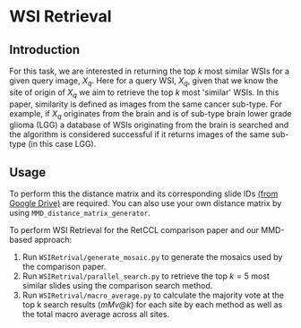 # WSI Retrieval

## Introduction
For this task, we are interested in returning the top $k$ most similar WSIs for a given query image, $X_q$. Here for a query WSI, $X_q$, given that we know the site of origin of $X_q$ we aim to retrieve the top $k$ most 'similar' WSIs. In this paper, similarity is defined as images from the same cancer sub-type. For example, if $X_q$ originates from the brain and is of sub-type brain lower grade glioma (LGG) a database of WSIs originating from the brain is searched and the algorithm is considered successful if it returns images of the same sub-type (in this case LGG).

## Usage
To perform this the distance matrix and its corresponding slide IDs [(from Google Drive)](https://drive.google.com/drive/folders/1gT7UDz9vjz9eHOgil-8ICfLvBKWw3GUr) are required. You can also use your own distance matrix by using `MMD_distance_matrix_generator`.

To perform WSI Retrieval for the RetCCL comparison paper and our MMD-based approach:
1) Run `WSIRetrival/generate_mosaic.py` to generate the mosaics used by the comparison paper.
2) Run `WSIRetrival/parallel_search.py` to retrieve the top $k=5$ most similar slides using the comparison search method.
3) Run `WSIRetrival/macro_average.py` to calculate the majority vote at the top k search results ($mMv@k$) for each site by each method as well as the total macro average across all sites.
